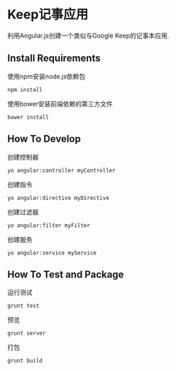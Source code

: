 Keep记事应用
============

利用Angular.js创建一个类似与Google Keep的记事本应用.

## Install Requirements

使用npm安装node.js依赖包

```
npm install
```

使用bower安装前端依赖的第三方文件

```
bower install
```

## How To Develop

创建控制器

```
yo angular:controller myController
```

创建指令

```
yo angular:directive myDirective
```

创建过滤器

```
yo angular:filter myFilter
```

创建服务

```
yo angular:service myService
```

## How To Test and Package

运行测试

```
grunt test
```

预览

```
grunt server
```

打包

```
grunt build
```

